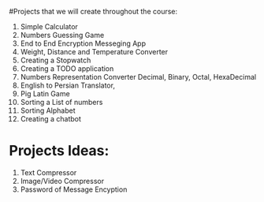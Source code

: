 #Projects that we will create throughout the course: 

1. Simple Calculator
2. Numbers Guessing Game
3. End to End Encryption Messeging App
4. Weight, Distance and Temperature Converter
5. Creating a Stopwatch
6. Creating a TODO application
7. Numbers Representation Converter Decimal, Binary, Octal, HexaDecimal
8. English to Persian Translator,
9. Pig Latin Game
10. Sorting a List of numbers
11. Sorting Alphabet
12. Creating a chatbot


# Projects Ideas: 
1. Text Compressor
2. Image/Video Compressor
3. Password of Message Encyption



